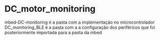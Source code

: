 ﻿# DC_motor_monitoring

mbed-DC-monitoring é a pasta com a implementação no microcontrolador
DC_monitoring_BLE é a pasta com a a configuração dos periféricos que foi posteriormente importada para a pasta da mbed
